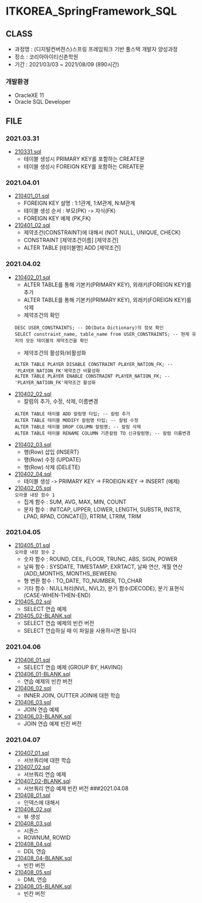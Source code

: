 # ITKOREA_SpringFramework_SQL

## CLASS
* 과정명 : (디지털컨버젼스)스프링 프레임워크 기반 풀스택 개발자 양성과정
* 장소 : 코리아아이티신촌학원
* 기간 : 2021/03/03 ~ 2021/08/09 (890시간)

### 개발환경
* OracleXE 11
* Oracle SQL Developer

## FILE
### 2021.03.31
* [210331.sql](https://github.com/DAnomaly/ITKOREA_SpringFramework_SQL/blob/main/210331.sql)
	* 테이블 생성시 PRIMARY KEY를 포함하는 CREATE문
	* 테이블 생성시 FOREIGN KEY를 포함하는 CREATE문
### 2021.04.01
* [210401_01.sql](https://github.com/DAnomaly/ITKOREA_SpringFramework_SQL/blob/main/210401_01.sql)
	* FOREIGN KEY 설명 : 1:1관계, 1:M관계, N:M관계
	* 테이블 생성 순서 : 부모(PK) -> 자식(FK)
	* FOREIGN KEY 예제 (PK,FK)
* [210401_02.sql](https://github.com/DAnomaly/ITKOREA_SpringFramework_SQL/blob/main/210401_02.sql)
	* 제약조건(CONSTRAINT)에 대해서 (NOT NULL, UNIQUE, CHECK)
	* CONSTRAINT [제약조건이름] [제약조건]
	* ALTER TABLE [테이블명] ADD [제약조건]
### 2021.04.02
* [210402_01.sql](https://github.com/DAnomaly/ITKOREA_SpringFramework_SQL/blob/main/210402_01.sql)
	* ALTER TABLE를 통해 기본키(PRIMARY KEY), 외래키(FOREIGN KEY)를 추가
	* ALTER TABLE를 통해 기본키(PRIMARY KEY), 외래키(FOREIGN KEY)를 삭제
	* 제약조건의 확인
	```
	DESC USER_CONSTRAINTS; -- DD(Data Dictionary)의 정보 확인
	SELECT constraint_name, table_name from USER_CONSTRAINTS; -- 현제 유저의 모든 테이블의 제약조건을 확인
	``` 
	* 제약조건의 활성화/비활성화
	```
	ALTER TABLE PLAYER DISABLE CONSTRAINT PLAYER_NATION_FK; -- 'PLAYER_NATION_FK'제약조건 비활성화
	ALTER TABLE PLAYER ENABLE CONSTRAINT PLAYER_NATION_FK; -- 'PLAYER_NATION_FK'제약조건 활성화
	```
* [210402_02.sql](https://github.com/DAnomaly/ITKOREA_SpringFramework_SQL/blob/main/210402_02.sql)
	* 칼럼의 추가, 수정, 삭제, 이름변경
	```
	ALTER TABLE 테이블 ADD 칼럼명 타입; -- 칼럼 추가
	ALTER TABLE 테이블 MODIFY 칼럼명 타입; -- 칼럼 수정
	ALTER TABLE 테이블 DROP COLUMN 칼럼명; -- 칼럼 삭제
	ALTER TABLE 테이블 RENAME COLUMN 기존칼럼 TO 신규칼럼명; -- 칼럼 이름변경
	```
* [210402_03.sql](https://github.com/DAnomaly/ITKOREA_SpringFramework_SQL/blob/main/210402_03.sql)
	* 행(Row) 삽입 (INSERT)
	* 행(Row) 수정 (UPDATE)
	* 행(Row) 삭제 (DELETE)
* [210402_04.sql](https://github.com/DAnomaly/ITKOREA_SpringFramework_SQL/blob/main/210402_04.sql)
	* 테이블 생성 -> PRIMARY KEY -> FROEIGN KEY -> INSERT (예제)
* [210402_05.sql](https://github.com/DAnomaly/ITKOREA_SpringFramework_SQL/blob/main/210402_05.sql)   
	```오라클 내장 함수 1```
	* 집계 함수 : SUM, AVG, MAX, MIN, COUNT
	* 문자 함수 : INITCAP, UPPER, LOWER, LENGTH, SUBSTR, INSTR, LPAD, RPAD, CONCAT(||), RTRIM, LTRIM, TRIM
### 2021.04.05
* [210405_01.sql](https://github.com/DAnomaly/ITKOREA_SpringFramework_SQL/blob/main/210405_01.sql)   
	```오라클 내장 함수 2```
	* 숫자 함수 : ROUND, CEIL, FLOOR, TRUNC, ABS, SIGN, POWER
	* 날짜 함수 : SYSDATE, TIMESTAMP, EXRTACT, 날짜 연산, 개월 연산(ADD_MONTHS, MONTHS_BEWEEN)
	* 형 변환 함수 : TO_DATE, TO_NUMBER, TO_CHAR
	* 기타 함수 : NULL처리(NVL, NVL2), 분기 함수(DECODE), 분기 표현식(CASE-WHEN-THEN-END)
* [210405_02.sql](https://github.com/DAnomaly/ITKOREA_SpringFramework_SQL/blob/main/210405_02.sql) 
	* SELECT 연습 예제
* [210405_02-BLANK.sql](https://github.com/DAnomaly/ITKOREA_SpringFramework_SQL/blob/main/210405_02-BLANK.sql)
	* SELECT 연습 예제의 빈칸 버전
	* SELECT 연습하실 때 이 파일을 사용하시면 됩니다
### 2021.04.06
* [210406_01.sql](https://github.com/DAnomaly/ITKOREA_SpringFramework_SQL/blob/main/210406_01.sql)
	* SELECT 연습 예제 (GROUP BY, HAVING)
* [210406_01-BLANK.sql](https://github.com/DAnomaly/ITKOREA_SpringFramework_SQL/blob/main/210406_01-BLANK.sql)
	* 연습 예제의 빈칸 버전
* [210406_02.sql](https://github.com/DAnomaly/ITKOREA_SpringFramework_SQL/blob/main/210406_02.sql)
	* INNER JOIN, OUTTER JOIN에 대한 학습
* [210406_03.sql](https://github.com/DAnomaly/ITKOREA_SpringFramework_SQL/blob/main/210406_03.sql)
	* JOIN 연습 예제
* [210406_03-BLANK.sql](https://github.com/DAnomaly/ITKOREA_SpringFramework_SQL/blob/main/210406_03-BLANK.sql)
	* JOIN 연습 예제 빈칸 버전
### 2021.04.07
* [210407_01.sql](https://github.com/DAnomaly/ITKOREA_SpringFramework_SQL/blob/main/210407_01.sql)
	* 서브쿼리에 대한 학습
* [210407_02.sql](https://github.com/DAnomaly/ITKOREA_SpringFramework_SQL/blob/main/210407_02.sql)
	* 서브쿼리 연습 예제
* [210407_02-BLANK.sql](https://github.com/DAnomaly/ITKOREA_SpringFramework_SQL/blob/main/210407_02-BLANK.sql)
	* 서브쿼리 연습 예제 빈칸 버전
###2021.04.08
* [210408_01.sql](https://github.com/DAnomaly/ITKOREA_SpringFramework_SQL/blob/main/210408_01.sql)
	* 인덱스에 대해서
* [210408_02.sql](https://github.com/DAnomaly/ITKOREA_SpringFramework_SQL/blob/main/210408_02.sql)
	* 뷰 생성
* [210408_03.sql](https://github.com/DAnomaly/ITKOREA_SpringFramework_SQL/blob/main/210408_03.sql)
	* 시퀀스
	* ROWNUM, ROWID
* [210408_04.sql](https://github.com/DAnomaly/ITKOREA_SpringFramework_SQL/blob/main/210408_04.sql)
	* DDL 연습
* [210408_04-BLANK.sql](https://github.com/DAnomaly/ITKOREA_SpringFramework_SQL/blob/main/210408_04-BLANK.sql)
	* 빈칸 버전
* [210408_05.sql](https://github.com/DAnomaly/ITKOREA_SpringFramework_SQL/blob/main/210408_05.sql)
	* DML 연습
* [210408_05-BLANK.sql](https://github.com/DAnomaly/ITKOREA_SpringFramework_SQL/blob/main/210408_05-BLANK.sql)
	* 빈칸 버전